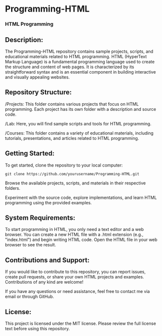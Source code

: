 # **Programming-HTML**

### **HTML Programming**
## **Description:**
The Programming-HTML repository contains sample projects, scripts, and educational materials related to HTML programming. HTML (HyperText Markup Language) is a fundamental programming language used to create the structure and content of web pages. It is characterized by its straightforward syntax and is an essential component in building interactive and visually appealing websites.

## **Repository Structure:**
/Projects: This folder contains various projects that focus on HTML programming. Each project has its own folder with a description and source code.

/Lab: Here, you will find sample scripts and tools for HTML programming.

/Courses: This folder contains a variety of educational materials, including tutorials, presentations, and articles related to HTML programming.

## **Getting Started:**
To get started, clone the repository to your local computer:
```
git clone https://github.com/yourusername/Programming-HTML.git
```

Browse the available projects, scripts, and materials in their respective folders.

Experiment with the source code, explore implementations, and learn HTML programming using the provided examples.

## **System Requirements:**
To start programming in HTML, you only need a text editor and a web browser. You can create a new HTML file with a .html extension (e.g., "index.html") and begin writing HTML code. Open the HTML file in your web browser to see the result.

## **Contributions and Support:**
If you would like to contribute to this repository, you can report issues, create pull requests, or share your own HTML projects and examples. Contributions of any kind are welcome!

If you have any questions or need assistance, feel free to contact me via email or through GitHub.

## **License:**
This project is licensed under the MIT license. Please review the full license text before using this repository.

